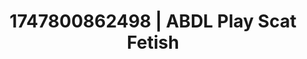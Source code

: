 ---
categories:
- Femme domination
- Threesome action
- Intimate moaning
- Nighttime romance
- Hawk Tuah
image: /assets/images/1747800862498.jpg
layout: post
seo:
  description: Featured content with sensual Scat Fetish, ABDL Play. HD images available.
  keywords: Scat Fetish, ABDL Play
  og_image: /assets/images/1747800862498.jpg
  schema_type: VisualArtwork
tags:
- ABDL Play
- Scat Fetish
- '#1747800862498'
title: 1747800862498 | ABDL Play Scat Fetish
---